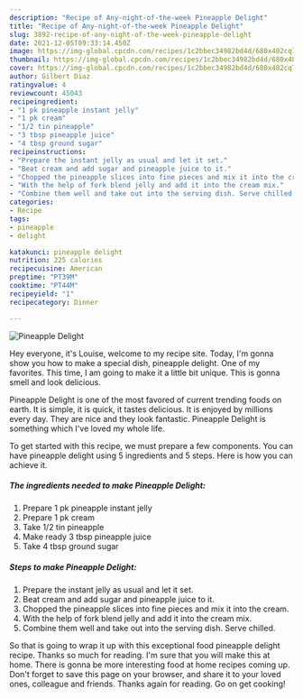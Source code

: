 ```yaml
---
description: "Recipe of Any-night-of-the-week Pineapple Delight"
title: "Recipe of Any-night-of-the-week Pineapple Delight"
slug: 3892-recipe-of-any-night-of-the-week-pineapple-delight
date: 2021-12-05T09:33:14.450Z
image: https://img-global.cpcdn.com/recipes/1c2bbec34982bd4d/680x482cq70/pineapple-delight-recipe-main-photo.jpg
thumbnail: https://img-global.cpcdn.com/recipes/1c2bbec34982bd4d/680x482cq70/pineapple-delight-recipe-main-photo.jpg
cover: https://img-global.cpcdn.com/recipes/1c2bbec34982bd4d/680x482cq70/pineapple-delight-recipe-main-photo.jpg
author: Gilbert Diaz
ratingvalue: 4
reviewcount: 45043
recipeingredient:
- "1 pk pineapple instant jelly"
- "1 pk cream"
- "1/2 tin pineapple"
- "3 tbsp pineapple juice"
- "4 tbsp ground sugar"
recipeinstructions:
- "Prepare the instant jelly as usual and let it set."
- "Beat cream and add sugar and pineapple juice to it."
- "Chopped the pineapple slices into fine pieces and mix it into the cream."
- "With the help of fork blend jelly and add it into the cream mix."
- "Combine them well and take out into the serving dish. Serve chilled."
categories:
- Recipe
tags:
- pineapple
- delight

katakunci: pineapple delight 
nutrition: 225 calories
recipecuisine: American
preptime: "PT39M"
cooktime: "PT44M"
recipeyield: "1"
recipecategory: Dinner

---
```



![Pineapple Delight](https://img-global.cpcdn.com/recipes/1c2bbec34982bd4d/680x482cq70/pineapple-delight-recipe-main-photo.jpg)

Hey everyone, it's Louise, welcome to my recipe site. Today, I'm gonna show you how to make a special dish, pineapple delight. One of my favorites. This time, I am going to make it a little bit unique. This is gonna smell and look delicious.



Pineapple Delight is one of the most favored of current trending foods on earth. It is simple, it is quick, it tastes delicious. It is enjoyed by millions every day. They are nice and they look fantastic. Pineapple Delight is something which I've loved my whole life.


To get started with this recipe, we must prepare a few components. You can have pineapple delight using 5 ingredients and 5 steps. Here is how you can achieve it.

<!--inarticleads1-->

##### The ingredients needed to make Pineapple Delight:

1. Prepare 1 pk pineapple instant jelly
1. Prepare 1 pk cream
1. Take 1/2 tin pineapple
1. Make ready 3 tbsp pineapple juice
1. Take 4 tbsp ground sugar




<!--inarticleads2-->

##### Steps to make Pineapple Delight:

1. Prepare the instant jelly as usual and let it set.
1. Beat cream and add sugar and pineapple juice to it.
1. Chopped the pineapple slices into fine pieces and mix it into the cream.
1. With the help of fork blend jelly and add it into the cream mix.
1. Combine them well and take out into the serving dish. Serve chilled.




So that is going to wrap it up with this exceptional food pineapple delight recipe. Thanks so much for reading. I'm sure that you will make this at home. There is gonna be more interesting food at home recipes coming up. Don't forget to save this page on your browser, and share it to your loved ones, colleague and friends. Thanks again for reading. Go on get cooking!

